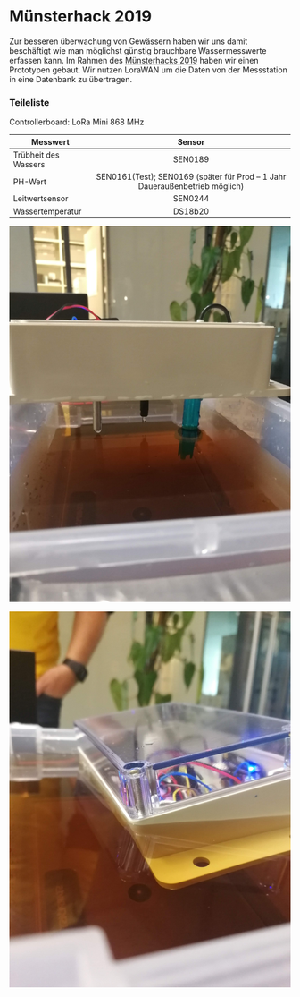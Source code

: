 # Münsterhack 2019

Zur besseren überwachung von Gewässern haben wir uns damit beschäftigt wie man möglichst günstig brauchbare Wassermesswerte erfassen kann. Im Rahmen des [Münsterhacks 2019](http://www.muensterhack.de/) haben wir einen Prototypen gebaut. Wir nutzen LoraWAN um die Daten von der Messstation in eine Datenbank zu übertragen.

### Teileliste
Controllerboard: LoRa Mini 868 MHz        

| Messwert             | Sensor        |
| -------------------- |:-------------:|
| Trübheit des Wassers | SEN0189       |
| PH-Wert              | SEN0161(Test); SEN0169 (später für Prod – 1 Jahr Daueraußenbetrieb möglich) |
| Leitwertsensor       | SEN0244       |
| Wassertemperatur     | DS18b20       |


![img_side](docs/img/IMG_20190928_154446.jpg)

![img_in_water](docs/img/IMG_20190928_154717.jpg)
